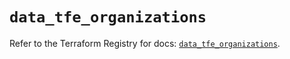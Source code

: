 # `data_tfe_organizations`

Refer to the Terraform Registry for docs: [`data_tfe_organizations`](https://registry.terraform.io/providers/hashicorp/tfe/0.60.1/docs/data-sources/organizations).

